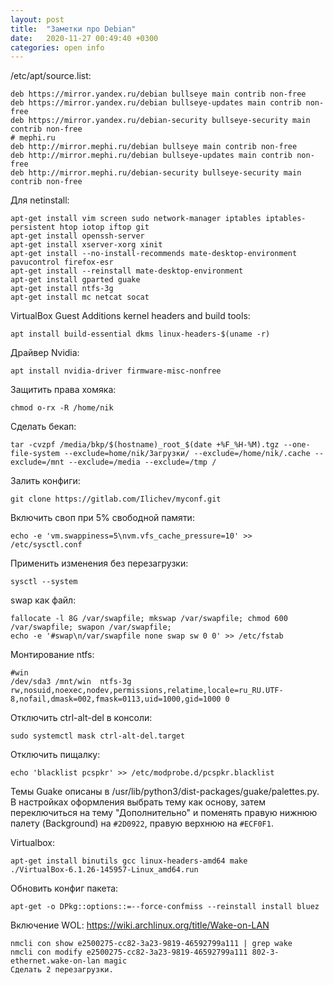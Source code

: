 ```yaml
---
layout: post
title:  "Заметки про Debian"
date:   2020-11-27 00:49:40 +0300
categories: open info
---
```


/etc/apt/source.list:

	deb https://mirror.yandex.ru/debian bullseye main contrib non-free
	deb https://mirror.yandex.ru/debian bullseye-updates main contrib non-free
	deb https://mirror.yandex.ru/debian-security bullseye-security main contrib non-free
	# mephi.ru
	deb http://mirror.mephi.ru/debian bullseye main contrib non-free
	deb http://mirror.mephi.ru/debian bullseye-updates main contrib non-free
	deb http://mirror.mephi.ru/debian-security bullseye-security main contrib non-free

Для netinstall:

	apt-get install vim screen sudo network-manager iptables iptables-persistent htop iotop iftop git
	apt-get install openssh-server
	apt-get install xserver-xorg xinit 
	apt-get install --no-install-recommends mate-desktop-environment pavucontrol firefox-esr
	apt-get install --reinstall mate-desktop-environment
	apt-get install gparted guake
	apt-get install ntfs-3g 
	apt-get install mc netcat socat

VirtualBox Guest Additions kernel headers and build tools:	

	apt install build-essential dkms linux-headers-$(uname -r)

Драйвер Nvidia:

	apt install nvidia-driver firmware-misc-nonfree 

Защитить права хомяка:

	chmod o-rx -R /home/nik

Сделать бекап:
	
	tar -cvzpf /media/bkp/$(hostname)_root_$(date +%F_%H-%M).tgz --one-file-system --exclude=home/nik/Загрузки/ --exclude=/home/nik/.cache --exclude=/mnt --exclude=/media --exclude=/tmp /

Залить конфиги:

	git clone https://gitlab.com/Ilichev/myconf.git
 
Включить своп при 5% свободной памяти:

	echo -e 'vm.swappiness=5\nvm.vfs_cache_pressure=10' >> /etc/sysctl.conf

Применить изменения без перезагрузки:
	
	sysctl --system

swap как файл:
	
	fallocate -l 8G /var/swapfile; mkswap /var/swapfile; chmod 600 /var/swapfile; swapon /var/swapfile; 
	echo -e '#swap\n/var/swapfile none swap sw 0 0' >> /etc/fstab

Монтирование ntfs:

	#win
	/dev/sda3 /mnt/win	ntfs-3g rw,nosuid,noexec,nodev,permissions,relatime,locale=ru_RU.UTF-8,nofail,dmask=002,fmask=0113,uid=1000,gid=1000 0 

Отключить ctrl-alt-del в консоли:
	
	sudo systemctl mask ctrl-alt-del.target

Отключить пищалку:

	echo 'blacklist pcspkr' >> /etc/modprobe.d/pcspkr.blacklist

Темы Guake описаны в /usr/lib/python3/dist-packages/guake/palettes.py. В настройках оформления выбрать тему как основу, затем переключиться на тему "Дополнительно" и поменять
правую нижнюю палету (Background) на `#2D0922`, правую верхнюю на `#ECF0F1`.

Virtualbox:

	apt-get install binutils gcc linux-headers-amd64 make
	./VirtualBox-6.1.26-145957-Linux_amd64.run	

Обновить конфиг пакета:

	apt-get -o DPkg::options::=--force-confmiss --reinstall install bluez

Включение WOL: <https://wiki.archlinux.org/title/Wake-on-LAN>
	
	nmcli con show e2500275-cc82-3a23-9819-46592799a111 | grep wake
	nmcli con modify e2500275-cc82-3a23-9819-46592799a111 802-3-ethernet.wake-on-lan magic
	Сделать 2 перезагрузки.

